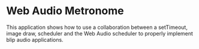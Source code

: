 # Web Audio Metronome

This application shows how to use a collaboration between a setTimeout, image draw, scheduler and the Web Audio scheduler to properly implement blip audio applications.
